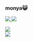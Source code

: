 ### monya😺
[![](https://img.shields.io/twitter/follow/nanoshimarobot2?label=Twitter&logo=twitter&style=social)
](http://twitter.com/nanoshimarobot2)
![](https://img.shields.io/github/followers/nanoshimarobot?style=social)  

![](https://github-profile-summary-cards.vercel.app/api/cards/profile-details?username=nanoshimarobot&theme=2077)  
![](https://github-readme-stats.vercel.app/api/top-langs/?username=nanoshimarobot&layout=compact&theme=dracula)
